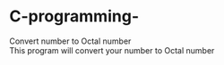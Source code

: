 # C-programming-
Convert  number to Octal number  
This program will convert your number to Octal number 
